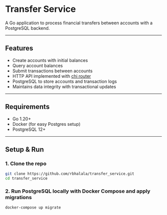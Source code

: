 # Transfer Service

A Go application to process financial transfers between accounts with a PostgreSQL backend.

---

## Features

- Create accounts with initial balances
- Query account balances
- Submit transactions between accounts
- HTTP API implemented with [chi router](https://github.com/go-chi/chi)
- PostgreSQL to store accounts and transaction logs
- Maintains data integrity with transactional updates

---

## Requirements

- Go 1.20+
- Docker (for easy Postgres setup)
- PostgreSQL 12+

---

## Setup & Run

### 1. Clone the repo

```bash
git clone https://github.com/rbhalala/transfer_service.git
cd transfer_service
```
### 2. Run PostgreSQL locally with Docker Compose and apply migrations
```bash
docker-compose up migrate
```


